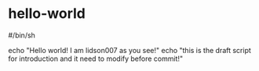 # hello-world

#/bin/sh

echo "Hello world! I am lidson007 as you see!"
echo "this is the draft script for introduction and it need to modify before commit!"
